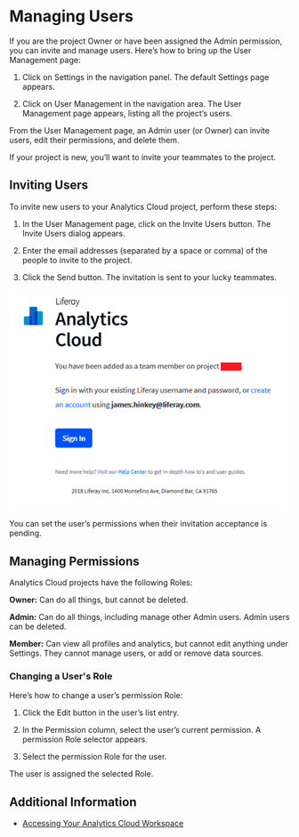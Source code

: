 # Managing Users

If you are the project Owner or have been assigned the Admin permission, you can invite and manage users. Here’s how to bring up the User Management page:

1. Click on Settings in the navigation panel. The default Settings page appears.

1. Click on User Management in the navigation area. The User Management page appears, listing all the project’s users.

From the User Management page, an Admin user (or Owner) can invite users, edit their permissions, and delete them.

If your project is new, you’ll want to invite your teammates to the project.

## Inviting Users

To invite new users to your Analytics Cloud project, perform these steps:

1. In the User Management page, click on the Invite Users button. The Invite Users dialog appears.

1. Enter the email addresses (separated by a space or comma) of the people to invite to the project.

1. Click the Send button. The invitation is sent to your lucky teammates.

![The invitation email provides the project number.](managing-users/images/01.png)

You can set the user’s permissions when their invitation acceptance is pending.

## Managing Permissions

Analytics Cloud projects have the following Roles:

**Owner:** Can do all things, but cannot be deleted.

**Admin:** Can do all things, including manage other Admin users. Admin users can be deleted.

**Member:** Can view all profiles and analytics, but cannot edit anything under Settings. They cannot manage users, or add or remove data sources.

### Changing a User's Role

Here’s how to change a user’s permission Role:

1. Click the Edit button in the user’s list entry.

1. In the Permission column, select the user’s current permission. A permission Role selector appears.

1. Select the permission Role for the user.

The user is assigned the selected Role.

## Additional Information

* [Accessing Your Analytics Cloud Workspace](../getting-started/quick-tour/accessing-your-workspace.md)
